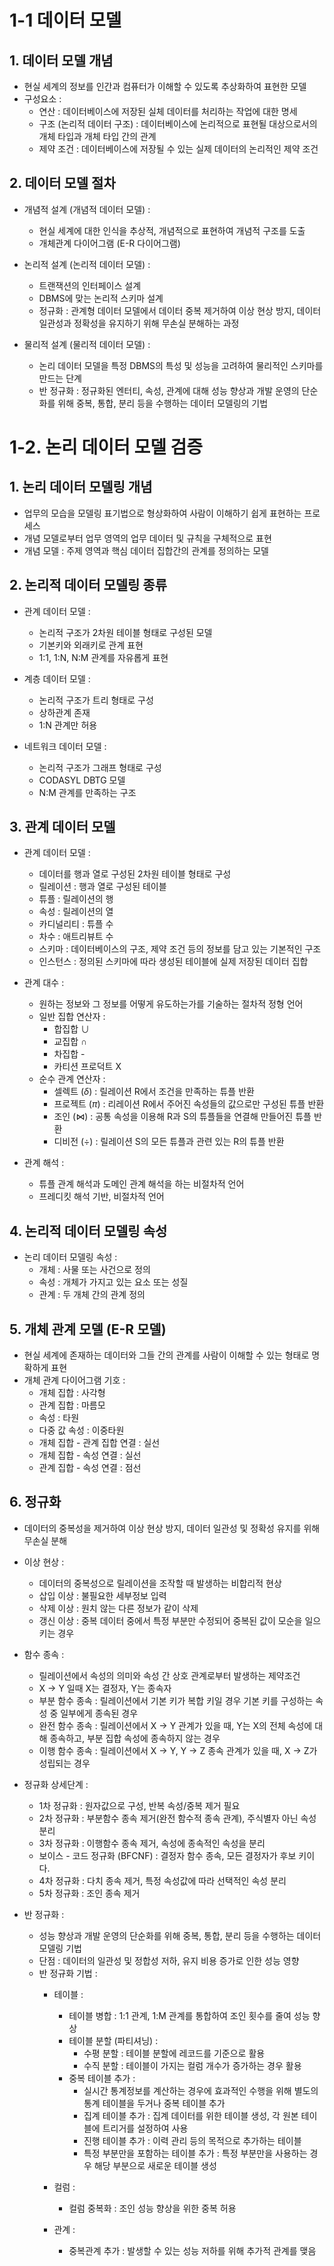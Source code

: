 # 1-1 데이터 모델

## 1. 데이터 모델 개념
- 현실 세계의 정보를 인간과 컴퓨터가 이해할 수 있도록 추상화하여 표현한 모델
- 구성요소 :
    - 연산 : 데이터베이스에 저장된 실체 데이터를 처리하는 작업에 대한 명세
    - 구조 (논리적 데이터 구조) : 데이터베이스에 논리적으로 표현될 대상으로서의 개체 타입과 개체 타입 간의 관계
    - 제약 조건 : 데이터베이스에 저장될 수 있는 실제 데이터의 논리적인 제약 조건

## 2. 데이터 모델 절차

- 개념적 설계 (개념적 데이터 모델) :
    - 현실 세계에 대한 인식을 추상적, 개념적으로 표현하여 개념적 구조를 도출
    - 개체관계 다이어그램 (E-R 다이어그램)

- 논리적 설계 (논리적 데이터 모델) :
    - 트랜잭션의 인터페이스 설계
    - DBMS에 맞는 논리적 스키마 설계
    - 정규화 : 관계형 데이터 모델에서 데이터 중복 제거하여 이상 현상 방지, 데이터 일관성과 정확성을 유지하기 위해 무손실 분해하는 과정

- 물리적 설계 (물리적 데이터 모델) :
    - 논리 데이터 모델을 특정 DBMS의 특성 및 성능을 고려하여 물리적인 스키마를 만드는 단계
    - 반 정규화 : 정규화된 엔터티, 속성, 관계에 대해 성능 향상과 개발 운영의 단순화를 위해 중복, 통합, 분리 등을 수행하는 데이터 모델링의 기법

# 1-2. 논리 데이터 모델 검증

## 1. 논리 데이터 모델링 개념
- 업무의 모습을 모델링 표기법으로 형상화하여 사람이 이해하기 쉽게 표현하는 프로세스
- 개념 모델로부터 업무 영역의 업무 데이터 및 규칙을 구체적으로 표현
- 개념 모델 : 주제 영역과 핵심 데이터 집합간의 관계를 정의하는 모델

## 2. 논리적 데이터 모델링 종류
- 관계 데이터 모델 :
    - 논리적 구조가 2차원 테이블 형태로 구성된 모델
    - 기본키와 외래키로 관계 표현
    - 1:1, 1:N, N:M 관계를 자유롭게 표현

- 계층 데이터 모델 :
    - 논리적 구조가 트리 형태로 구성
    - 상하관계 존재
    - 1:N 관계만 허용

 - 네트워크 데이터 모델 :
    - 논리적 구조가 그래프 형태로 구성
    - CODASYL DBTG 모델
    - N:M 관계를 만족하는 구조

## 3. 관계 데이터 모델
 - 관계 데이터 모델 :
    - 데이터를 행과 열로 구성된 2차원 테이블 형태로 구성
    - 릴레이션 : 행과 열로 구성된 테이블
    - 튜플 : 릴레이션의 행
    - 속성 : 릴레이션의 열
    - 카디널리티 : 튜플 수
    - 차수 : 애트리뷰트 수
    - 스키마 : 데이터베이스의 구조, 제약 조건 등의 정보를 담고 있는 기본적인 구조
    - 인스턴스 : 정의된 스키마에 따라 생성된 테이블에 실제 저장된 데이터 집합

- 관계 대수 :
    - 원하는 정보와 그 정보를 어떻게 유도하는가를 기술하는 절차적 정형 언어
    - 일반 집합 연산자 :
        - 합집합 $\cup$
        - 교집합 $\cap$
        - 차집합 \-
        - 카티션 프로덕트 X
    - 순수 관계 연산자 :
        - 셀렉트 ($\delta$) : 릴레이션 R에서 조건을 만족하는 튜플 반환
        - 프로젝트 ($\pi$) : 리레이션 R에서 주어진 속성들의 값으로만 구성된 튜플 반환
        - 조인 ($\Join$) : 공통 속성을 이용해 R과 S의 튜플들을 연결해 만들어진 튜플 반환 
        - 디비전 ($\div$) : 릴레이션 S의 모든 튜플과 관련 있는 R의 튜플 반환

- 관계 해석 :
    - 튜플 관계 해석과 도메인 관계 해석을 하는 비절차적 언어
    - 프레디킷 해석 기반, 비절차적 언어

## 4. 논리적 데이터 모델링 속성 
- 논리 데이터 모델링 속성 :
    - 개체 : 사물 또는 사건으로 정의
    - 속성 : 개체가  가지고 있는 요소 또는 성질
    - 관계 : 두 개체 간의 관계 정의

## 5. 개체 관계 모델 (E-R 모델)
- 현실 세계에 존재하는 데이터와 그들 간의 관계를 사람이 이해할 수 있는 형태로 명확하게 표현
- 개체 관계 다이어그램 기호 :
    - 개체 집합 : 사각형
    - 관계 집합 : 마름모
    - 속성 : 타원
    - 다중 값 속성 : 이중타원
    - 개체 집합 - 관계 집합 연결 : 실선
    - 개체 집합 - 속성 연결 : 실선
    - 관계 집합 - 속성 연결 : 점선

## 6. 정규화
- 데이터의 중복성을 제거하여 이상 현상 방지, 데이터 일관성 및 정확성 유지를 위해 무손실 분해
- 이상 현상 :
    - 데이터의 중복성으로 릴레이션을 조작할 때 발생하는 비합리적 현상
    - 삽입 이상 : 불필요한 세부정보 입력
    - 삭제 이상 : 원치 않는 다른 정보가 같이 삭제
    - 갱신 이상 : 중복 데이터 중에서 특정 부분만 수정되어 중복된 값이 모순을 일으키는 경우

- 함수 종속 :
    - 릴레이션에서 속성의 의미와 속성 간 상호 관계로부터 발생하는 제약조건
    - X -> Y 일때 X는 결정자, Y는 종속자
    - 부분 함수 종속 : 릴레이션에서 기본 키가 복합 키일 경우 기본 키를 구성하는 속성 중 일부에게 종속된 경우
    - 완전 함수 종속 : 릴레이션에서 X -> Y 관계가 있을 때, Y는 X의 전체 속성에 대해 종속하고, 부분 집합 속성에 종속하지 않는 경우
    - 이행 함수 종속 : 릴레이션에서 X -> Y, Y -> Z 종속 관계가 있을 때, X -> Z가 성립되는 경우

- 정규화 상세단계 :
    - 1차 정규화 : 원자값으로 구성, 반복 속성/중복 제거 필요
    - 2차 정규화 : 부분함수 종속 제거(완전 함수적 종속 관계), 주식별자 아닌 속성 분리
    - 3차 정규화 : 이행함수 종속 제거, 속성에 종속적인 속성을 분리
    - 보이스 - 코드 정규화 (BFCNF) : 결정자 함수 종속, 모든 결정자가 후보 키이다.
    - 4차 정규화 : 다치 종속 제거, 특정 속성값에 따라 선택적인 속성 분리
    - 5차 정규화 : 조인 종속 제거

- 반 정규화 :
    - 성능 향상과 개발 운영의 단순화를 위해 중복, 통합, 분리 등을 수행하는 데이터 모델링 기법
    - 단점 : 데이터의 일관성 및 정합성 저하, 유지 비용 증가로 인한 성능 영향
    - 반 정규화 기법 :
        - 테이블 :
            - 테이블 병합 : 1:1 관계, 1:M 관계를 통합하여 조인 횟수를 줄여 성능 향상
            - 테이블 분할 (파티셔닝) :
                - 수평 분할 : 테이블 분할에 레코드를 기준으로 활용
                - 수직 분할 : 테이블이 가지는 컬럼 개수가 증가하는 경우 활용
            - 중복 테이블 추가 :
                - 실시간 통계정보를 계산하는 경우에 효과적인 수행을 위해 별도의 통계 테이블을 두거나 중복 테이블 추가
                - 집계 테이블 추가 : 집계 데이터를 위한 테이블 생성, 각 원본 테이블에 트리거를 설정하여 사용
                - 진행 테이블 추가 : 이력 관리 등의 목적으로 추가하는 테이블
                - 특정 부분만을 포함하는 테이블 추가 : 특정 부분만을 사용하는 경우 해당 부분으로 새로운 테이블 생성
        
        - 컬럼 :
            - 컬럼 중복화 : 조인 성능 향상을 위한 중복 허용

        - 관계 :
            - 중복관계 추가 : 발생할 수 있는 성능 저하를 위해 추가적 관계를 맺음
